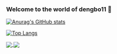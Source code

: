 ### Welcome to the world of dengbo11 👋

[![Anurag's GitHub stats](https://github-readme-stats.vercel.app/api?username=dengbo11&show_icons=true&theme=onedark)](https://github.com/anuraghazra/github-readme-stats)

[![Top Langs](https://github-readme-stats.vercel.app/api/top-langs/?username=dengbo11&layout=compact)](https://github.com/linuxdeepin/deepin-im)

<a href="https://github.com/linuxdeepin/deepin-im">
  <img align="center" src="https://github-readme-stats.vercel.app/api/pin/?username=dengbo11&repo=deepin-im" />
</a>
<a href="https://github.com/linuxdeepin/dde-daemon">
  <img align="center" src="https://github-readme-stats.vercel.app/api/pin/?username=dengbo11&repo=dde-daemon" />
</a>
